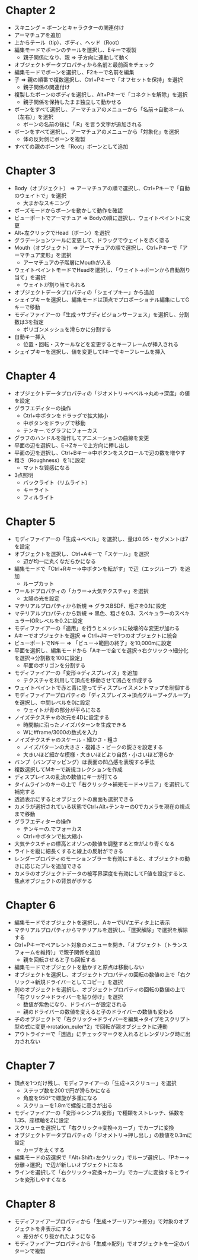# Chapter 2

- スキニング = ボーンとキャラクターの関連付け
- アーマチュアを追加
- 上からテール（tip）、ボディ、ヘッド（Root）
- 編集モードでボーンのテールを選択し、Eキーで複製
  - 親子関係になり、親 ⇒ 子方向に連動して動く
- オブジェクトデータプロパティから名前と最前面をチェック
- 編集モードでボーンを選択し、F2キーで名前を編集
- 子 ⇒ 親の順番で複数選択し、Ctrl+Pキーで「オフセットを保持」を選択
  - 親子関係の関連付け
- 複製したボーンのボディを選択し、Alt+Pキーで「コネクトを解除」を選択
  - 親子関係を保持したまま独立して動かせる
- ボーンをすべて選択し、アーマチュアのメニューから「名前→自動ネーム（左右）」を選択
  - ボーンの名前の後に「.R」を言う文字が追加される
- ボーンをすべて選択し、アーマチュアのメニューから「対象化」を選択
  - 体の反対側にボーンを複製
- すべての親のボーンを「Root」ボーンとして追加

# Chapter 3

- Body（オブジェクト） ⇒ アーマチュアの順で選択し、Ctrl+Pキーで「自動のウェイトで」を選択
  - 大まかなスキニング
- ポーズモードからボーンを動かして動作を確認
- ビューポートでアーマチュア ⇒ Bodyの順に選択し、ウェイトペイントに変更
- Alt+左クリックでHead（ボーン）を選択
- グラデーションツールに変更して、ドラッグでウェイトを赤く塗る
- Mouth（オブジェクト） ⇒ アーマチュアの順で選択し、Ctrl+Pキーで「アーマチュア変形」を選択
  - アーマチュアの子階層にMouthが入る
- ウェイトペイントモードでHeadを選択し、「ウェイト→ボーンから自動割り当て」を選択
  - ウェイトが割り当てられる
- オブジェクトデータプロパティの「シェイプキー」から追加
- シェイプキーを選択し、編集モードは頂点でプロポーショナル編集にしてGキーで移動
- モディファイアーの「生成→サブディビジョンサーフェス」を選択し、分割数は3を指定
  - ポリゴンメッシュを滑らかに分割する
- 自動キー挿入
  - 位置・回転・スケールなどを変更するとキーフレームが挿入される
- シェイプキーを選択し、値を変更してIキーでキーフレームを挿入

# Chapter 4

- オブジェクトデータプロパティの「ジオメトリ→ベベル→丸め→深度」の値を設定
- グラフエディターの操作
  - Ctrl+中ボタンをドラッグで拡大縮小
  - 中ボタンをドラッグで移動
  - テンキー.でグラフにフォーカス
- グラフのハンドルを操作してアニメーションの曲線を変更
- 平面の辺を選択し、E→Zキーで上方向に押し出し
- 平面の辺を選択し、Ctrl+Bキー→中ボタンをスクロールで辺の数を増やす
- 粗さ（Roughness）を1に設定
  - マットな質感になる
- 3点照明
  - バックライト（リムライト）
  - キーライト
  - フィルライト

# Chapter 5

- モディファイアーの「生成→ベベル」を選択し、量は0.05・セグメントは7を設定
- オブジェクトを選択し、Ctrl+Aキーで「スケール」を選択
  - 辺が均一に丸くなだらかになる
- 編集モードで「Ctrl+Rキー→中ボタンを転がす」で辺（エッジループ）を追加
  - ループカット
- ワールドプロパティの「カラー→大気テクスチャ」を選択
  - 太陽の光を設定
- マテリアルプロパティから新規 ⇒ グラスBSDF、粗さを0.1に設定
- マテリアルプロパティから新規 ⇒ 黒色、粗さを0.3、スペキュラーのスペキュラーIORレベルを0.2に設定
- モディファイアーの「適用」を行うとメッシュに破壊的な変更が加わる
- Aキーでオブジェクトを選択 ⇒ Ctrl+Jキーで1つのオブジェクトに統合
- ビューポートでNキー ⇒ 「ビュー→範囲の終了」を10,000mに設定
- 平面を選択し、編集モードから「Aキーで全てを選択→右クリック→細分化を選択→分割数を100に設定」
  - 平面のポリゴンを分割する
- モディファイアーの「変形→ディスプレイス」を追加
  - テクスチャを利用して頂点を移動させて凹凸を作成する
- ウェイトペイントで赤と青に塗ってディスプレイスメントマップを制御する
- モディファイアープロパティの「ディスプレイス→頂点グループ→グループ」を選択し、中間レベルを0に設定
  - ウェイトが青の部分が平らになる
- ノイズテクスチャの次元を4Dに設定する
  - 時間軸に沿ったノイズパターンを生成できる
  - Wに#frame/3000の数式を入力
- ノイズテクスチャのスケール・細かさ・粗さ
  - ノイズパターンの大きさ・複雑さ・ピークの鋭さを設定する
  - 大きいほど細かな模様・大きいほどより自然・小さいほど滑らか
- バンプ（バンプマッピング）は表面の凹凸感を表現する手法
- 複数選択してMキーで新規コレクションを作成
- ディスプレイスの乱流の数値にキーが打てる
- タイムラインのキーの上で「右クリック→補完モード→リニア」を選択して補完する
- 透過表示にするとオブジェクトの裏面も選択できる
- カメラが選択されている状態でCtrl+Alt+テンキーの0でカメラを現在の視点まで移動
- グラフエディターの操作
  - テンキーの.でフォーカス
  - Ctrl+中ボタンで拡大縮小
- 大気テクスチャの標高とオゾンの数値を調整すると空がより青くなる
- ライトを縦に細長くすると線上の反射ができる
- レンダープロパティのモーションブラーを有効にすると、オブジェクトの動きに応じたブレを追加できる
- カメラのオブジェクトデータの被写界深度を有効にしてF値を設定すると、焦点オブジェクトの背景がボケる

# Chapter 6

- 編集モードでオブジェクトを選択し、AキーでUVエディタ上に表示
- マテリアルプロパティからマテリアルを選択し、「選択解除」で選択を解除する
- Ctrl+Pキーでペアレント対象のメニューを開き、「オブジェクト（トランスフォームを維持）」で親子関係を追加
  - 親を回転させると子も回転する
- 編集モードでオブジェクトを動かすと原点は移動しない
- オブジェクトを選択し、オブジェクトプロパティの回転の数値の上で「右クリック→新規ドライバーとしてコピー」を選択
- 別のオブジェクトを選択し、オブジェクトプロパティの回転の数値の上で「右クリック→ドライバーを貼り付け」を選択
  - 数値が紫色になり、ドライバーが設定される
  - 親のドライバーの数値を変えると子のドライバーの数値も変わる
- 子のオブジェクトで「右クリック→ドライバーを編集→タイプをスクリプト型の式に変更→rotation_euler*2」で回転が親オブジェクトに連動
- アウトライナーで「透過」にチェックマークを入れるとレンダリング時に出力されない

# Chapter 7

- 頂点を1つだけ残し、モディファイアーの「生成→スクリュー」を選択
  - ステップ数を200で円が滑らかになる
  - 角度を950°で螺旋が多重になる
  - スクリューを1.8mで螺旋に高さが出る
- モディファイアーの「変形→シンプル変形」で種類をストレッチ、係数を1.35、座標軸をZに設定
- スクリューを選択して「右クリック→変換→カーブ」でカーブに変換
- オブジェクトデータプロパティの「ジオメトリ→押し出し」の数値を0.3mに設定
  - カーブを太くする
- 編集モードの辺選択で「Alt+Shift+左クリック」でループ選択し、「Pキー→分離→選択」で辺が新しいオブジェクトになる
- ラインを選択して「右クリック→変換→カーブ」でカーブに変換するとラインを変形しやすくなる

# Chapter 8

- モディファイアープロパティから「生成→ブーリアン→差分」で対象のオブジェクトを非表示にする
  - 差分がくり抜かれたようになる
- モディファイアープロパティから「生成→配列」でオブジェクトを一定のパターンで複製

